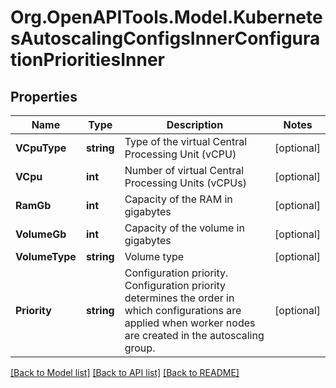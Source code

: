 # Org.OpenAPITools.Model.KubernetesAutoscalingConfigsInnerConfigurationPrioritiesInner

## Properties

Name | Type | Description | Notes
------------ | ------------- | ------------- | -------------
**VCpuType** | **string** | Type of the virtual Central Processing Unit (vCPU) | [optional] 
**VCpu** | **int** | Number of virtual Central Processing Units (vCPUs) | [optional] 
**RamGb** | **int** | Capacity of the RAM in gigabytes | [optional] 
**VolumeGb** | **int** | Capacity of the volume in gigabytes | [optional] 
**VolumeType** | **string** | Volume type | [optional] 
**Priority** | **string** | Configuration priority. Configuration priority determines the order in which configurations are applied when worker nodes are created in the autoscaling group. | [optional] 

[[Back to Model list]](../README.md#documentation-for-models) [[Back to API list]](../README.md#documentation-for-api-endpoints) [[Back to README]](../README.md)

